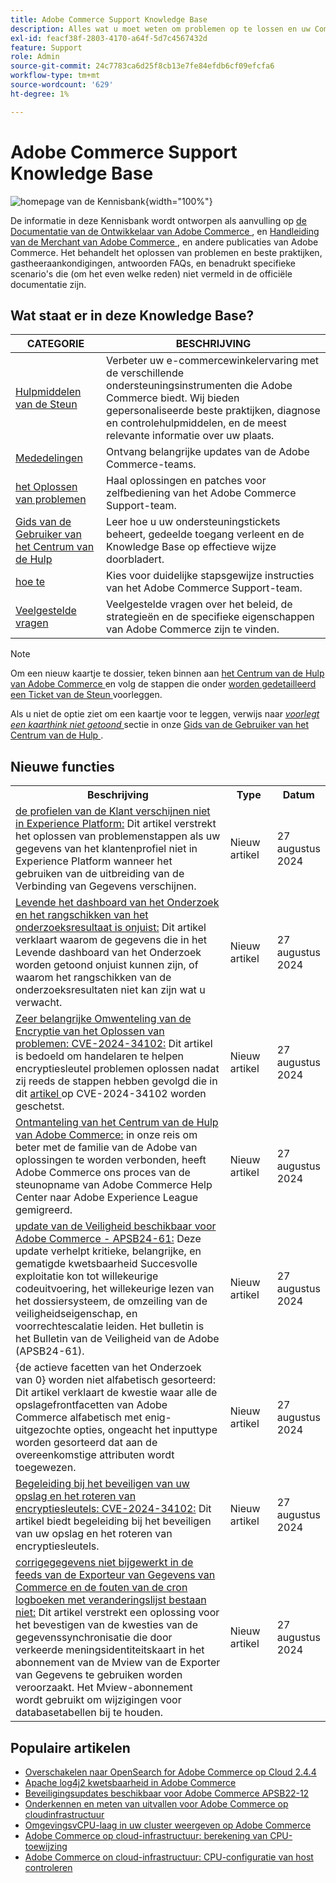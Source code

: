 ```yaml
---
title: Adobe Commerce Support Knowledge Base
description: Alles wat u moet weten om problemen op te lossen en uw Commerce-winkel te onderhouden.
exl-id: feacf38f-2803-4170-a64f-5d7c4567432d
feature: Support
role: Admin
source-git-commit: 24c7783ca6d25f8cb13e7fe84efdb6cf09efcfa6
workflow-type: tm+mt
source-wordcount: '629'
ht-degree: 1%

---
```


# Adobe Commerce Support Knowledge Base

![ homepage van de Kennisbank ](../help/assets/knowledge-base-home-page-cover.jpg){width="100%"}

De informatie in deze Kennisbank wordt ontworpen als aanvulling op [ de Documentatie van de Ontwikkelaar van Adobe Commerce ](https://developer.adobe.com/commerce/docs), en [ Handleiding van de Merchant van Adobe Commerce ](https://experienceleague.adobe.com/docs/commerce-admin/user-guides/home.html), en andere publicaties van Adobe Commerce. Het behandelt het oplossen van problemen en beste praktijken, gastheeraankondigingen, antwoorden FAQs, en benadrukt specifieke scenario&#39;s die (om het even welke reden) niet vermeld in de officiële documentatie zijn.

## Wat staat er in deze Knowledge Base?

| CATEGORIE | BESCHRIJVING |
| --- | --- |
| [ Hulpmiddelen van de Steun ](/help/support-tools/overview.md) | Verbeter uw e-commercewinkelervaring met de verschillende ondersteuningsinstrumenten die Adobe Commerce biedt. Wij bieden gepersonaliseerde beste praktijken, diagnose en controlehulpmiddelen, en de meest relevante informatie over uw plaats. |
| [ Mededelingen ](/help/announcements/overview.md) | Ontvang belangrijke updates van de Adobe Commerce-teams. |
| [ het Oplossen van problemen ](/help/troubleshooting/overview.md) | Haal oplossingen en patches voor zelfbediening van het Adobe Commerce Support-team. |
| [ Gids van de Gebruiker van het Centrum van de Hulp ](/help/help-center-guide/help-center/magento-help-center-user-guide.md) | Leer hoe u uw ondersteuningstickets beheert, gedeelde toegang verleent en de Knowledge Base op effectieve wijze doorbladert. |
| [ hoe te ](/help/how-to/overview.md) | Kies voor duidelijke stapsgewijze instructies van het Adobe Commerce Support-team. |
| [ Veelgestelde vragen ](/help/faq/overview.md) | Veelgestelde vragen over het beleid, de strategieën en de specifieke eigenschappen van Adobe Commerce zijn te vinden. |

>[!NOTE]
>
>Om een nieuw kaartje te dossier, teken binnen aan [ het Centrum van de Hulp van Adobe Commerce ](https://support.magento.com/) en volg de stappen die onder [ worden gedetailleerd een Ticket van de Steun ](https://experienceleague.adobe.com/en/docs/commerce-knowledge-base/kb/help-center-guide/magento-help-center-user-guide#submit-ticket) voorleggen.
>
>Als u niet de optie ziet om een kaartje voor te leggen, verwijs naar *[voorlegt een kaarthink niet getoond ](https://experienceleague.adobe.com/en/docs/commerce-knowledge-base/kb/help-center-guide/magento-help-center-user-guide#no-submit-link)* sectie in onze [ Gids van de Gebruiker van het Centrum van de Hulp ](/help/help-center-guide/help-center/magento-help-center-user-guide.md).

## Nieuwe functies

<table style="width:100%">
  <tr>
    <th style="width:70%">Beschrijving</th>
    <th style="width:15%">Type</th>
    <th style="width:15%">Datum</th>
  </tr>

<tr>
    <td>
    <a href = "https://experienceleague.adobe.com/en/docs/commerce-knowledge-base/kb/troubleshooting/miscellaneous/data-connection-customer-profiles-not-exported"> de profielen van de Klant verschijnen niet in Experience Platform:</a> Dit artikel verstrekt het oplossen van problemenstappen als uw gegevens van het klantenprofiel niet in Experience Platform wanneer het gebruiken van de uitbreiding van de Verbinding van Gegevens verschijnen.
    </td>
    <td>Nieuw artikel</td>
    <td>27 augustus 2024</td>
  </tr>

<tr>  
    <td>
    <a href = "https://experienceleague.adobe.com/en/docs/commerce-knowledge-base/kb/troubleshooting/miscellaneous/live-search-dashboard-ranking-incorrect"> Levende het dashboard van het Onderzoek en het rangschikken van het onderzoeksresultaat is onjuist:</a> Dit artikel verklaart waarom de gegevens die in het Levende dashboard van het Onderzoek worden getoond onjuist kunnen zijn, of waarom het rangschikken van de onderzoeksresultaten niet kan zijn wat u verwacht.  
    </td>
    <td>Nieuw artikel</td>
    <td>27 augustus 2024</td>
  </tr>

<tr>
    <td>
    <a href="https://experienceleague.adobe.com/en/docs/commerce-knowledge-base/kb/troubleshooting/known-issues-patches-attached/troubleshooting-encryption-key-rotation-cve-2024-34102"> Zeer belangrijke Omwenteling van de Encryptie van het Oplossen van problemen: CVE-2024-34102:</a> Dit artikel is bedoeld om handelaren te helpen encryptiesleutel problemen oplossen nadat zij reeds de stappen hebben gevolgd die in dit <a href="https://experienceleague.adobe.com/en/docs/commerce-knowledge-base/kb/troubleshooting/known-issues-patches-attached/security-update-available-for-adobe-commerce-apsb24-40-revised-to-include-isolated-patch-for-cve-2024-34102"> artikel </a> op CVE-2024-34102 worden geschetst. 
    </td>
    <td>Nieuw artikel </td>
    <td>27 augustus 2024</td>
  </tr>

<tr>
    <td>
    <a href="https://experienceleague.adobe.com/en/docs/commerce-knowledge-base/kb/announcements/news/decommissioning-of-adobe-commerce-help-center"> Ontmanteling van het Centrum van de Hulp van Adobe Commerce:</a> in onze reis om beter met de familie van de Adobe van oplossingen te worden verbonden, heeft Adobe Commerce ons proces van de steunopname van Adobe Commerce Help Center naar Adobe Experience League gemigreerd. 
    </td>
    <td>Nieuw artikel </td>
    <td>27 augustus 2024</td>
  </tr>

<tr>
    <td>
    <a href="https://experienceleague.adobe.com/en/docs/commerce-knowledge-base/kb/troubleshooting/known-issues-patches-attached/security-update-available-for-adobe-commerce-apsb24-61"> update van de Veiligheid beschikbaar voor Adobe Commerce - APSB24-61:</a> Deze update verhelpt kritieke, belangrijke, en gematigde kwetsbaarheid Succesvolle exploitatie kon tot willekeurige codeuitvoering, het willekeurige lezen van het dossiersysteem, de omzeiling van de veiligheidseigenschap, en voorrechtescalatie leiden. Het bulletin is het Bulletin van de Veiligheid van de Adobe (APSB24-61). 
    </td>
    <td>Nieuw artikel </td>
    <td>27 augustus 2024</td>
  </tr>

<tr>
    <td>
    {de actieve facetten van het Onderzoek van 0} worden niet alfabetisch gesorteerd:</a> Dit artikel verklaart de kwestie waar alle de opslagefrontfacetten van Adobe Commerce alfabetisch met enig-uitgezochte opties, ongeacht het inputtype worden gesorteerd dat aan de overeenkomstige attributen wordt toegewezen.<a href="https://experienceleague.adobe.com/en/docs/commerce-knowledge-base/kb/troubleshooting/miscellaneous/live-search-facets-not-sorted"> 
    </td>
    <td>Nieuw artikel </td>
    <td>27 augustus 2024</td>
  </tr>

<tr>
    <td>
    <a href="https://experienceleague.adobe.com/en/docs/commerce-knowledge-base/kb/troubleshooting/known-issues-patches-attached/guidance-on-securing-your-store-and-rotating-encryptionkeys-cve-2024-34102"> Begeleiding bij het beveiligen van uw opslag en het roteren van encryptiesleutels: CVE-2024-34102:</a> Dit artikel biedt begeleiding bij het beveiligen van uw opslag en het roteren van encryptiesleutels. 
    </td>
    <td>Nieuw artikel </td>
    <td>27 augustus 2024</td>
  </tr>

<tr>
    <td>
    <a href="https://experienceleague.adobe.com/en/docs/commerce-knowledge-base/kb/troubleshooting/miscellaneous/mdee-table-does-not-exist"> corrigegegevens niet bijgewerkt in de feeds van de Exporteur van Gegevens van Commerce en de fouten van de cron logboeken met veranderingslijst bestaan niet:</a> Dit artikel verstrekt een oplossing voor het bevestigen van de kwesties van de gegevenssynchronisatie die door verkeerde meningsidentiteitskaart in het abonnement van de Mview van de Exporter van Gegevens te gebruiken worden veroorzaakt. Het Mview-abonnement wordt gebruikt om wijzigingen voor databasetabellen bij te houden. 
    </td>
    <td>Nieuw artikel </td>
    <td>27 augustus 2024</td>
  </tr>
</table>

## Populaire artikelen

* [Overschakelen naar OpenSearch for Adobe Commerce op Cloud 2.4.4](/help/announcements/adobe-commerce-announcements/switching-to-opensearch-for-adobe-commerce-on-cloud-2-4-4.md)
* [Apache log4j2 kwetsbaarheid in Adobe Commerce](/help/announcements/adobe-commerce-announcements/apache-log4j2-adobe-commerce.md)
* [Beveiligingsupdates beschikbaar voor Adobe Commerce APSB22-12](/help/troubleshooting/known-issues-patches-attached/0-day-vulnerability-patch.md)
* [Onderkennen en meten van uitvallen voor Adobe Commerce op cloudinfrastructuur](/help/how-to/general/how-to-identify-outages.md)
* [OmgevingsvCPU-laag in uw cluster weergeven op Adobe Commerce](/help/how-to/general/check-vcpu-using-observation-for-adobe-commerce.md)
* [Adobe Commerce op cloud-infrastructuur: berekening van CPU-toewijzing](/help/how-to/general/magento-commerce-cloud-cpu-allocation-calculation.md)
* [Adobe Commerce on cloud-infrastructuur: CPU-configuratie van host controleren](/help/how-to/general/magento-commerce-cloud-check-hosts-cpu-configuration.md)

